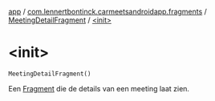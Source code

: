 [app](../../index.md) / [com.lennertbontinck.carmeetsandroidapp.fragments](../index.md) / [MeetingDetailFragment](index.md) / [&lt;init&gt;](./-init-.md)

# &lt;init&gt;

`MeetingDetailFragment()`

Een [Fragment](#) die de details van een meeting laat zien.

